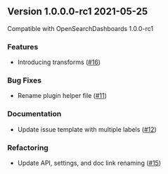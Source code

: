 ## Version 1.0.0.0-rc1 2021-05-25

Compatible with OpenSearchDashboards 1.0.0-rc1

### Features
* Introducing transforms ([#16](https://github.com/opensearch-project/index-management-dashboards-plugin/pull/16))

### Bug Fixes
* Rename plugin helper file ([#11](https://github.com/opensearch-project/index-management-dashboards-plugin/pull/11))

### Documentation
* Update issue template with multiple labels ([#12](https://github.com/opensearch-project/index-management-dashboards-plugin/pull/12))

### Refactoring
* Update API, settings, and doc link renaming ([#15](https://github.com/opensearch-project/index-management-dashboards-plugin/pull/15))
